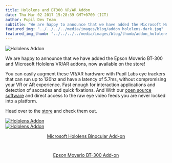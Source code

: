 ```yaml
--- 
title: Hololens and BT300 VR/AR Addon
date: Thu Mar 02 2017 15:28:39 GMT+0700 (ICT) 
author: Pupil Dev Team 
subtitle: "We are happy to announce that we have added the Microsoft Hololens and Epson Moverio BT-300 VR/AR addons, now available on the store!"
featured_img: "../../../../media/images/blog/addon_hololens-dark.jpg"
featured_img_thumb: "../../../../media/images/blog/thumb/addon_hololens.jpg"
---
```


<img src="../../../../media/images/blog/addon_hololens-light.jpg" class='Feature-image u-padBottom--2' alt="Hololens Addon">

We are happy to announce that we have added the Epson Moverio BT-300 and Microsoft Hololens VR/AR addons, now available on the store! 

You can easily augment these VR/AR hardware with Pupil Labs eye trackers that can run up to 120hz and have a latency of 5.7ms, without compromising your VR or AR experience. Fast enough for interaction applications and detection of saccades and quick fixations. And With our [open source software](https://github.com/pupil-labs/pupil/releases/latest) and direct access to the raw eye video feeds you are never locked into a platform.

Head over to the [store](https://pupil-labs.com/store/#vr-ar) and check them out.

<div class="Grid-gutters-lg Aligner VR-AR-products">
	<div class="Aligner-item">
		<div class="Aligner-item--column">
			<div class="Feature-image-wrapper">
				<a href="https://pupil-labs.com/store/#vr-ar">
					<img src="../../../../media/images/blog/thumb/addon_hololens.jpg" class='Feature-image' alt="Hololens Addon">
				</a>
			</div>
		</div>
	</div>
	<div class="Aligner-item">
		<div class="Aligner-item--column">
			<div class="Feature-image-wrapper">
				<a href="https://pupil-labs.com/store/#vr-ar">
					<img src="../../../../media/images/blog/thumb/addon_epson_bt300b.jpg" class='Feature-image' alt="Hololens Addon">
				</a>
			</div>
		</div>
	</div>
	<div class="Aligner-item" style="padding:0em 1.4em 1em 1.4em;">
		<div class="Aligner-item--column">
			<div class="Aligner-item--stretchHeight">
				<a href="https://pupil-labs.com/store/#vr-ar">
					<p align="center">
						Microsoft Hololens Binocular Add-on
					</p>
				</a>
			</div>
		</div>
	</div>
	<div class="Aligner-item" style="padding:0em 1.4em 1em 1.4em;">
		<div class="Aligner-item--column">
			<div class="Aligner-item--stretchHeight">
				<a href="https://pupil-labs.com/store/#vr-ar">
					<p align="center">
						Epson Moverio BT-300 Add-on
					</p>
				</a>
			</div>
		</div>
	</div>
</div>

